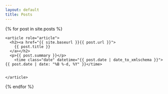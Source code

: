 ```yaml
---
layout: default
title: Posts
---
```



  {% for post in site.posts %}
  
    <article role="article">
      <h2><a href="{{ site.baseurl }}{{ post.url }}">
        {{ post.title }}
      </a></h2>
      <p>{{ post.summary }}</p>
        <time class="date" datetime="{{ post.date | date_to_xmlschema }}">{{ post.date | date: "%B %-d, %Y" }}</time> 

  
    </article>
    
    
  {% endfor %}


